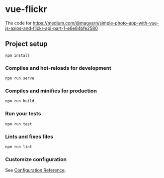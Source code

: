 # vue-flickr

The code for https://medium.com/@magyarn/simple-photo-app-with-vue-js-axios-and-flickr-api-part-1-e6e84bfe2580

## Project setup
```
npm install
```

### Compiles and hot-reloads for development
```
npm run serve
```

### Compiles and minifies for production
```
npm run build
```

### Run your tests
```
npm run test
```

### Lints and fixes files
```
npm run lint
```

### Customize configuration
See [Configuration Reference](https://cli.vuejs.org/config/).

